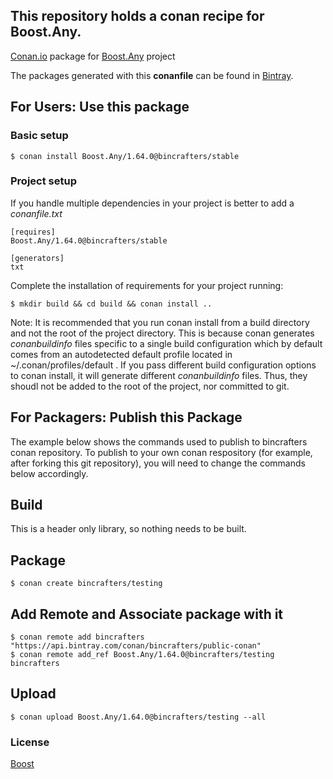## This repository holds a conan recipe for Boost.Any.

[Conan.io](https://conan.io) package for [Boost.Any](https://github.com/Boostorg/Any) project

The packages generated with this **conanfile** can be found in [Bintray](https://bintray.com/bincrafters/conan-public/Boost.Any%3Abincrafters).

## For Users: Use this package

### Basic setup

    $ conan install Boost.Any/1.64.0@bincrafters/stable

### Project setup

If you handle multiple dependencies in your project is better to add a *conanfile.txt*

    [requires]
    Boost.Any/1.64.0@bincrafters/stable

    [generators]
    txt

Complete the installation of requirements for your project running:</small></span>

    $ mkdir build && cd build && conan install ..
	
Note: It is recommended that you run conan install from a build directory and not the root of the project directory.  This is because conan generates *conanbuildinfo* files specific to a single build configuration which by default comes from an autodetected default profile located in ~/.conan/profiles/default .  If you pass different build configuration options to conan install, it will generate different *conanbuildinfo* files.  Thus, they shoudl not be added to the root of the project, nor committed to git. 

## For Packagers: Publish this Package

The example below shows the commands used to publish to bincrafters conan repository. To publish to your own conan respository (for example, after forking this git repository), you will need to change the commands below accordingly. 

## Build  

This is a header only library, so nothing needs to be built.

## Package 

    $ conan create bincrafters/testing
	
## Add Remote and Associate package with it

	$ conan remote add bincrafters "https://api.bintray.com/conan/bincrafters/public-conan"
	$ conan remote add_ref Boost.Any/1.64.0@bincrafters/testing bincrafters

## Upload

    $ conan upload Boost.Any/1.64.0@bincrafters/testing --all

### License
[Boost](LICENSE)
